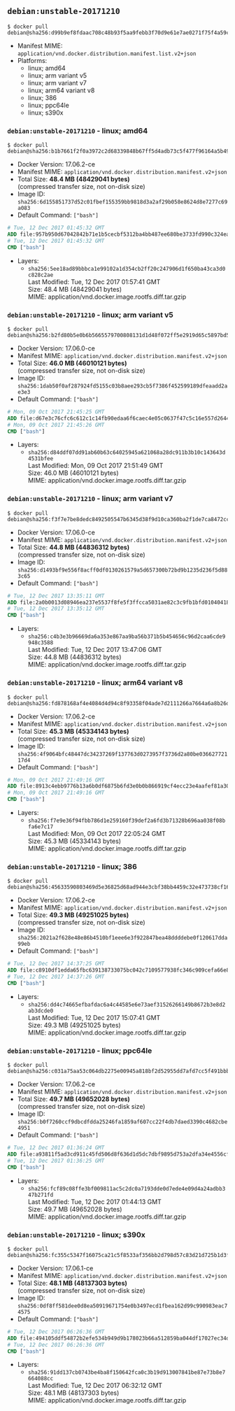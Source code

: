 ## `debian:unstable-20171210`

```console
$ docker pull debian@sha256:d99b9ef8fdaac708c48b93f5aa9febb3f70d9e61e7ae0271f75f4a59c238bbad
```

-	Manifest MIME: `application/vnd.docker.distribution.manifest.list.v2+json`
-	Platforms:
	-	linux; amd64
	-	linux; arm variant v5
	-	linux; arm variant v7
	-	linux; arm64 variant v8
	-	linux; 386
	-	linux; ppc64le
	-	linux; s390x

### `debian:unstable-20171210` - linux; amd64

```console
$ docker pull debian@sha256:b1b7661f2f0a3972c2d68339848b67ff5d4adb73c5f477f96164a5b49a29dbca
```

-	Docker Version: 17.06.2-ce
-	Manifest MIME: `application/vnd.docker.distribution.manifest.v2+json`
-	Total Size: **48.4 MB (48429041 bytes)**  
	(compressed transfer size, not on-disk size)
-	Image ID: `sha256:6d155851737d52c01fbef155359bb9818d3a2af29b058e8624d8e7277c69a083`
-	Default Command: `["bash"]`

```dockerfile
# Tue, 12 Dec 2017 01:45:32 GMT
ADD file:957b950d67042842b71e1b5cecbf5312ba4bb487ee680be3733fd990c324ea84 in / 
# Tue, 12 Dec 2017 01:45:32 GMT
CMD ["bash"]
```

-	Layers:
	-	`sha256:5ee18ad89bbbca1e99102a1d354cb2ff20c247906d1f650ba43ca3d0c828c2ae`  
		Last Modified: Tue, 12 Dec 2017 01:57:41 GMT  
		Size: 48.4 MB (48429041 bytes)  
		MIME: application/vnd.docker.image.rootfs.diff.tar.gzip

### `debian:unstable-20171210` - linux; arm variant v5

```console
$ docker pull debian@sha256:b2fd80b5e0b6b5665579700808131d1d48f072ff5e2919d65c5897bd55130fff
```

-	Docker Version: 17.06.0-ce
-	Manifest MIME: `application/vnd.docker.distribution.manifest.v2+json`
-	Total Size: **46.0 MB (46010121 bytes)**  
	(compressed transfer size, not on-disk size)
-	Image ID: `sha256:1dab50f0af287924fd5155c03b8aee293cb5f7386f452599189dfeaadd2ae3e3`
-	Default Command: `["bash"]`

```dockerfile
# Mon, 09 Oct 2017 21:45:25 GMT
ADD file:d67e3c76cfc6c612c1c14fb90edaa6f6caec4e05c0637f47c5c16e557d264495 in / 
# Mon, 09 Oct 2017 21:45:26 GMT
CMD ["bash"]
```

-	Layers:
	-	`sha256:d84ddf07dd91ab60b63c64025945a621068a28dc911b3b10c143643d4531bfee`  
		Last Modified: Mon, 09 Oct 2017 21:51:49 GMT  
		Size: 46.0 MB (46010121 bytes)  
		MIME: application/vnd.docker.image.rootfs.diff.tar.gzip

### `debian:unstable-20171210` - linux; arm variant v7

```console
$ docker pull debian@sha256:f3f7e7be8dedc8492505547b6345d38f9d10ca360ba2f1de7ca8472ccdad0b4d
```

-	Docker Version: 17.06.0-ce
-	Manifest MIME: `application/vnd.docker.distribution.manifest.v2+json`
-	Total Size: **44.8 MB (44836312 bytes)**  
	(compressed transfer size, not on-disk size)
-	Image ID: `sha256:d1493bf9e556f8acff0df0130261579a5d657300b72bd9b1235d236f5d883c65`
-	Default Command: `["bash"]`

```dockerfile
# Tue, 12 Dec 2017 13:35:11 GMT
ADD file:2a0b0013d08946ea237e5537f8fe5f3ffcca5031ae82c3c9fb1bfd010404181b in / 
# Tue, 12 Dec 2017 13:35:12 GMT
CMD ["bash"]
```

-	Layers:
	-	`sha256:c4b3e3b96669da6a353e867aa9ba56b371b5b454656c96d2caa6cde9948c3588`  
		Last Modified: Tue, 12 Dec 2017 13:47:06 GMT  
		Size: 44.8 MB (44836312 bytes)  
		MIME: application/vnd.docker.image.rootfs.diff.tar.gzip

### `debian:unstable-20171210` - linux; arm64 variant v8

```console
$ docker pull debian@sha256:fd878168af4e4084d4d94c8f93358f04ade7d2111266a7664a6a8b26d398efde
```

-	Docker Version: 17.06.2-ce
-	Manifest MIME: `application/vnd.docker.distribution.manifest.v2+json`
-	Total Size: **45.3 MB (45334143 bytes)**  
	(compressed transfer size, not on-disk size)
-	Image ID: `sha256:4f9064bfc48447dc34237269f137763d0273957f3736d2a80be03662772117d4`
-	Default Command: `["bash"]`

```dockerfile
# Mon, 09 Oct 2017 21:49:16 GMT
ADD file:8913c4ebb9776b13a6b0df6875b6fd3e0b0b866919cf4ecc23e4aafef81a30f7 in / 
# Mon, 09 Oct 2017 21:49:16 GMT
CMD ["bash"]
```

-	Layers:
	-	`sha256:f7e9e36f94fbb786d1e259160f39def2a6fd3b71328b696aa038f08bfa6e7c17`  
		Last Modified: Mon, 09 Oct 2017 22:05:24 GMT  
		Size: 45.3 MB (45334143 bytes)  
		MIME: application/vnd.docker.image.rootfs.diff.tar.gzip

### `debian:unstable-20171210` - linux; 386

```console
$ docker pull debian@sha256:45633590803469d5e36825d68ad944e3cbf38bb4459c32e473738cf16d0b9274
```

-	Docker Version: 17.06.2-ce
-	Manifest MIME: `application/vnd.docker.distribution.manifest.v2+json`
-	Total Size: **49.3 MB (49251025 bytes)**  
	(compressed transfer size, not on-disk size)
-	Image ID: `sha256:2021a2f628e48e86b4510bf1eee6e3f922847bea48ddddebe0f120617dda99eb`
-	Default Command: `["bash"]`

```dockerfile
# Tue, 12 Dec 2017 14:37:25 GMT
ADD file:c8910df1edda65fbc639138733075bc042c7109577938fc346c909cefa66e895 in / 
# Tue, 12 Dec 2017 14:37:26 GMT
CMD ["bash"]
```

-	Layers:
	-	`sha256:dd4c74665efbafdac6a4c44585e6e73aef31526266149b8672b3e8d2ab3dcde0`  
		Last Modified: Tue, 12 Dec 2017 15:07:41 GMT  
		Size: 49.3 MB (49251025 bytes)  
		MIME: application/vnd.docker.image.rootfs.diff.tar.gzip

### `debian:unstable-20171210` - linux; ppc64le

```console
$ docker pull debian@sha256:c031a75aa53c064db2275e00945a818bf2d52955dd7afd7cc5f491bbb71f5924
```

-	Docker Version: 17.06.2-ce
-	Manifest MIME: `application/vnd.docker.distribution.manifest.v2+json`
-	Total Size: **49.7 MB (49652028 bytes)**  
	(compressed transfer size, not on-disk size)
-	Image ID: `sha256:b0f7260ccf9dbcdfdda25246fa1859af607cc22f4db7daed3390c4682cbe4951`
-	Default Command: `["bash"]`

```dockerfile
# Tue, 12 Dec 2017 01:36:24 GMT
ADD file:a93811f5ad3cd911c45fd506d8f636d1d5dc7dbf9895d753a2dfa34e4556cf1a in / 
# Tue, 12 Dec 2017 01:36:25 GMT
CMD ["bash"]
```

-	Layers:
	-	`sha256:fcf89c08ffe3bf009811ac5c2dc0a7193dde0d7ede4e09d4a24adbb347b271fd`  
		Last Modified: Tue, 12 Dec 2017 01:44:13 GMT  
		Size: 49.7 MB (49652028 bytes)  
		MIME: application/vnd.docker.image.rootfs.diff.tar.gzip

### `debian:unstable-20171210` - linux; s390x

```console
$ docker pull debian@sha256:fc355c5347f16075ca21c5f8533af356bb2d798d57c83d21d725b1d3ffef72ac
```

-	Docker Version: 17.06.1-ce
-	Manifest MIME: `application/vnd.docker.distribution.manifest.v2+json`
-	Total Size: **48.1 MB (48137303 bytes)**  
	(compressed transfer size, not on-disk size)
-	Image ID: `sha256:0df8ff581dee0d8ea50919671754e0b3497ecd1fbea162d99c990983eac74575`
-	Default Command: `["bash"]`

```dockerfile
# Tue, 12 Dec 2017 06:26:36 GMT
ADD file:494105ddf54872b2efe534b949d9b178023b66a512859ba044df17027ec34d5a in / 
# Tue, 12 Dec 2017 06:26:36 GMT
CMD ["bash"]
```

-	Layers:
	-	`sha256:91dd137cb0743be4ba8f150642fca0c3b19d913007841be87e73b8e7664088cc`  
		Last Modified: Tue, 12 Dec 2017 06:32:12 GMT  
		Size: 48.1 MB (48137303 bytes)  
		MIME: application/vnd.docker.image.rootfs.diff.tar.gzip
